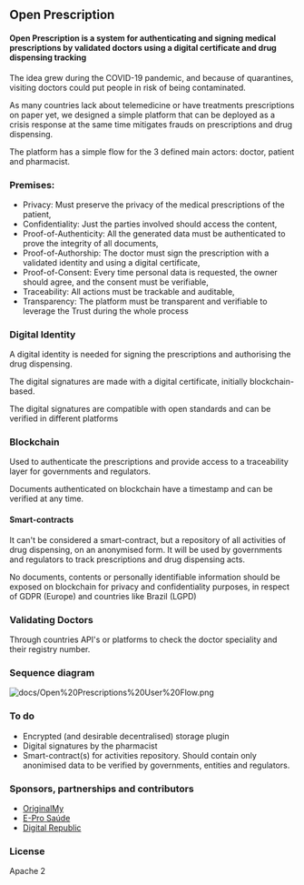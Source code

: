 ## Open Prescription
#### Open Prescription is a system for authenticating and signing medical prescriptions by validated doctors using a digital certificate and drug dispensing tracking

The idea grew during the COVID-19 pandemic, and because of quarantines, visiting doctors could put people in risk of being contaminated.

As many countries lack about telemedicine or have treatments prescriptions on paper yet, we designed a simple platform that can be deployed as a crisis response at the same time mitigates frauds on prescriptions and drug dispensing.

The platform has a simple flow for the 3 defined main actors: doctor, patient and pharmacist.

### Premises:
* Privacy: Must preserve the privacy of the medical prescriptions of the patient,
* Confidentiality: Just the parties involved should access the content,
* Proof-of-Authenticity: All the generated data must be authenticated to prove the integrity of all documents,
* Proof-of-Authorship: The doctor must sign the prescription with a validated identity and using a digital certificate,
* Proof-of-Consent: Every time personal data is requested, the owner should agree, and the consent must be verifiable,
* Traceability: All actions must be trackable and auditable,
* Transparency: The platform must be transparent and verifiable to leverage the Trust during the whole process

### Digital Identity
A digital identity is needed for signing the prescriptions and authorising the drug dispensing.

The digital signatures are made with a digital certificate, initially blockchain-based.

The digital signatures are compatible with open standards and can be verified in different platforms

### Blockchain
Used to authenticate the prescriptions and provide access to a traceability layer for governments and regulators.

Documents authenticated on blockchain have a timestamp and can be verified at any time.

#### Smart-contracts
It can't be considered a smart-contract, but a repository of all activities of drug dispensing, on an anonymised form. It will be used by governments and regulators to track prescriptions and drug dispensing acts.

No documents, contents or personally identifiable information should be exposed on blockchain for privacy and confidentiality purposes, in respect of GDPR (Europe) and countries like Brazil (LGPD)

### Validating Doctors
Through countries API's or platforms to check the doctor speciality and their registry number.


### Sequence diagram
![docs/Open%20Prescriptions%20User%20Flow.png](https://raw.githubusercontent.com/OpenPrescription/openprescription/master/docs/Open%20Prescriptions%20User%20Flow.png)

### To do
* Encrypted (and desirable decentralised) storage plugin
* Digital signatures by the pharmacist
* Smart-contract(s) for activities repository. Should contain only anonimised data to be verified by governments, entities and regulators.

### Sponsors, partnerships and contributors
* [OriginalMy](https://originalmy.com)
* [E-Pro Saúde](http://e-prosaude.com.br)
* [Digital Republic](https://digitalrepublic.com.br/)


### License
Apache 2
